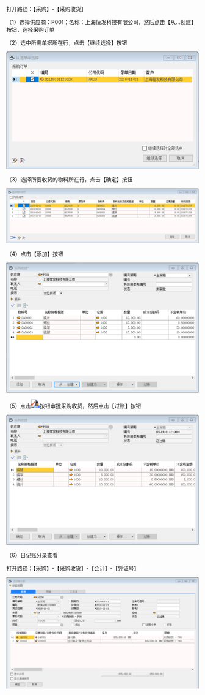 打开路径：【采购】-【采购收货】

（1）选择供应商：P001；名称：上海恒发科技有限公司，然后点击【从...创建】按钮，选择采购订单

（2）选中所需单据所在行，点击【继续选择】按钮



![1542783847(1)](BAP_QuickStart_Images/50.1.png)

（3）选择所要收货的物料所在行，点击【确定】按钮



![1542783887(1)](BAP_QuickStart_Images/50.2.png)

（4）点击【添加】按钮



![1542783979(1)](BAP_QuickStart_Images/50.3.png)

（5）点击![img](BAP_QuickStart_Images/50.6.png)按钮审批采购收货，然后点击【过账】按钮



![1542785292(1)](BAP_QuickStart_Images/50.4.png)

（6）日记账分录查看

打开路径：【采购】-【采购收货】-【会计】-【凭证号】



![1542869708(1)](BAP_QuickStart_Images/50.5.png)